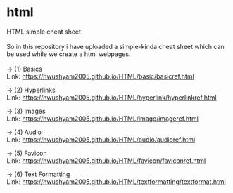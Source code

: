 # html
HTML simple cheat sheet
<br>
<br>
So in this repository i have uploaded a simple-kinda cheat sheet which can be used while we create a html webpages.
<br>
<br>
-> (1) Basics
<br>
Link: https://hwushyam2005.github.io/HTML/basic/basicref.html
<br>

-> (2) Hyperlinks
<br>
Link: https://hwushyam2005.github.io/HTML/hyperlink/hyperlinkref.html
<br>

-> (3) Images
<br>
Link: https://hwushyam2005.github.io/HTML/image/imageref.html
<br>

-> (4) Audio
<br>
Link: https://hwushyam2005.github.io/HTML/audio/audioref.html
<br>

-> (5) Favicon
<br>
Link: https://hwushyam2005.github.io/HTML/favicon/faviconref.html
<br>

-> (6) Text Formatting
<br>
Link: https://hwushyam2005.github.io/HTML/textformatting/textformat.html
<br>




